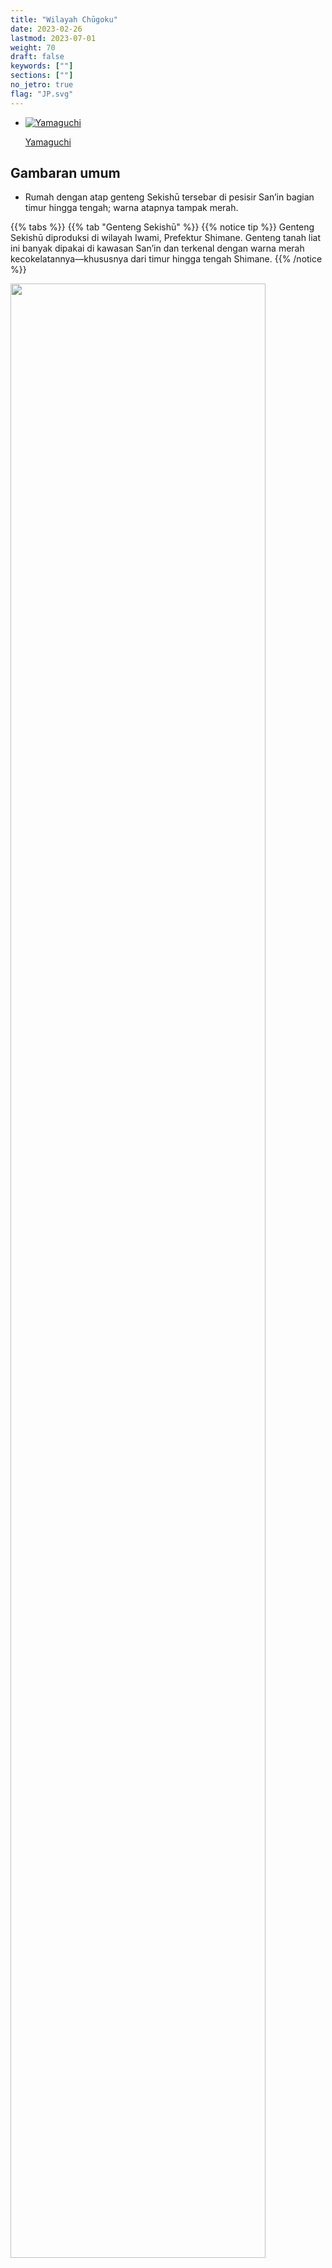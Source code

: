 ```yaml
---
title: "Wilayah Chūgoku"
date: 2023-02-26
lastmod: 2023-07-01
weight: 70
draft: false
keywords: [""]
sections: [""]
no_jetro: true
flag: "JP.svg"
---
```


<ul class="flag-list-japan">
    <li data-nav-id="https://geopinning.space/rule/asia/japan/chugoku/yamaguchi/" title="Yamaguchi" class="">
        <p><a href="https://geopinning.space/rule/asia/japan/chugoku/yamaguchi/" class="flag-link">
            <img src="https://geopinning.space/flags/Yamaguchi.svg" alt="Yamaguchi" class="flag-img-link" oncontextmenu="return false;"></a></p>
        <p><a href="https://geopinning.space/rule/asia/japan/chugoku/yamaguchi/" class="flag-link">Yamaguchi</a></p>
    </li>
</ul>

<div class="main-desciption area-description">
    <h2 class="section-title">Gambaran umum</h2>
    <ul class="rule-list">
        <li>Rumah dengan atap genteng Sekishū tersebar di pesisir San’in bagian timur hingga tengah; warna atapnya tampak <span class="quiz">merah</span>.</li>
    </ul>
</div>

{{% tabs %}}
{{% tab "Genteng Sekishū" %}}
{{% notice tip %}}
Genteng Sekishū diproduksi di wilayah Iwami, Prefektur Shimane. Genteng tanah liat ini banyak dipakai di kawasan San’in dan terkenal dengan warna merah kecokelatannya—khususnya dari timur hingga tengah Shimane.
{{% /notice %}}

<div class="googlemap-if">
<img src="/rule/asia/japan/chugoku/arakaya_station_zenkei.jpg" width="90%">
</div>

<div class="googlemap-if">
<iframe width="560" height="315" src="https://www.youtube.com/embed/p39GXc3C0Co?si=VasSAla-Mtp063zt" title="YouTube video player" frameborder="0" allow="accelerometer; autoplay; clipboard-write; encrypted-media; gyroscope; picture-in-picture; web-share" referrerpolicy="strict-origin-when-cross-origin" allowfullscreen></iframe>
</div>

{{% /tab %}}
{{% /tabs %}}
